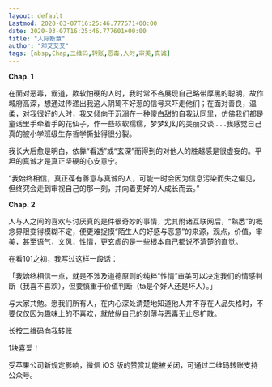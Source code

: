 ```yaml
---
layout: default
Lastmod: 2020-03-07T16:25:46.777671+00:00
date: 2020-03-07T16:25:46.777601+00:00
title: "人际断章"
author: "邓艾艾艾"
tags: [nbsp,Chap,二维码,转账,恶毒,人时,审美,真诚]
---
```


**Chap. 1**

在面对恶毒，霸道，欺软怕硬的人时，我时常不吝展现自己略带厚黑的聪明，故作城府高深，想通过传递出我这人阴鸷不好惹的信号来吓走他们；在面对善良，温柔，对我很好的人时，我又倾向于沉溺在一种傻白甜的自我认同里，仿佛我们都是童话里手牵着手的花仙子，作一些软软糯糯，梦梦幻幻的美丽交谈……我感觉自己真的被小学班级生存哲学撕扯得很分裂。

我长大后愈是明白，依靠“看透”或“玄深”而得到的对他人的胜越感是很虚妄的。平坦的真诚才是真正坚硬的心安意宁。          

“我始终相信，真正葆有善意与真诚的人，可能一时会因为信息污染而失之偏见，但终究会走到审视自己的那一刻，并向着更好的人成长而去。”

**Chap. 2**

人与人之间的喜欢与讨厌真的是件很奇妙的事情，尤其附诸互联网后，“熟悉”的概念界限变得模糊不定，便更难捉摸“陌生人的好感与恶意”的来源，观点，价值，审美，甚至语气，文风，性情，更玄虚的是一些根本自己都说不清楚的直觉。  

在看101之初，我写过这样一段话：

「我始终相信一点，就是不涉及道德原则的纯粹“性情”审美可以决定我们的情感判断（我喜不喜欢），但要慎重于价值判断（ta是个好人还是坏人）。」

与大家共勉。愿我们所有人，在内心深处清楚地知道他人并不存在人品失格时，不要仅仅因为趣味上的不喜欢，就放纵自己的刻薄与恶毒无止尽扩散。

长按二维码向我转账

1块喜爱！

受苹果公司新规定影响，微信 iOS 版的赞赏功能被关闭，可通过二维码转账支持公众号。

